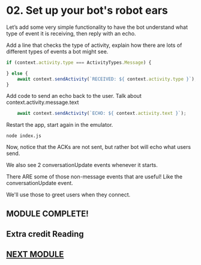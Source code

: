 # 02. Set up your bot's robot ears

Let’s add some very simple functionality to have the bot understand what type of event it is receiving, then reply with an echo.

Add a line that checks the type of activity, explain how there are lots of different types of events a bot might see. 

```javascript
if (context.activity.type === ActivityTypes.Message) {

} else {
    await context.sendActivity(`RECEIVED: ${ context.activity.type }`);
}
````

Add code to send an echo back to the user. Talk about context.activity.message.text

```javascript
    await context.sendActivity(`ECHO: ${ context.activity.text }`);
```

Restart the app, start again in the emulator.

```
node index.js
```

Now, notice that the ACKs are not sent, but rather bot will echo what users send.  

We also see 2 conversationUpdate events whenever it starts.

There ARE some of those non-message events that are useful! Like the conversationUpdate event.

We'll use those to greet users when they connect.


## MODULE COMPLETE!

## Extra credit Reading


## [NEXT MODULE](../03.welcome_bot)